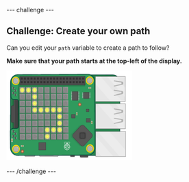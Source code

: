 \--- challenge \---

## Challenge: Create your own path

Can you edit your `path` variable to create a path to follow?

**Make sure that your path starts at the top-left of the display.**

![skærmbillede](images/tightrope-path-challenge.png)

\--- /challenge \---